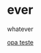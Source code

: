 # ever
 whatever

<a href="https://alicefvidal.github.io/ProjetoCursoHTMLCSS/exercícios/desafio.html">opa teste</a>
